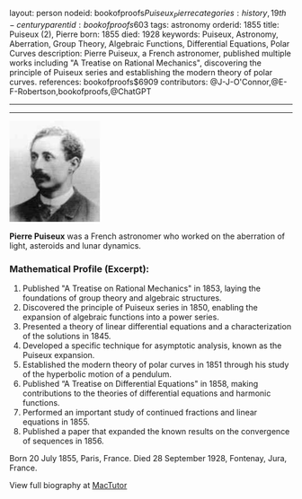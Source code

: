 layout: person
nodeid: bookofproofs$Puiseux_Pierre
categories: history,19th-century
parentid: bookofproofs$603
tags: astronomy
orderid: 1855
title: Puiseux (2), Pierre
born: 1855
died: 1928
keywords: Puiseux, Astronomy, Aberration, Group Theory, Algebraic Functions, Differential Equations, Polar Curves
description: Pierre Puiseux, a French astronomer, published multiple works including "A Treatise on Rational Mechanics", discovering the principle of Puiseux series and establishing the modern theory of polar curves.
references: bookofproofs$6909
contributors: @J-J-O'Connor,@E-F-Robertson,bookofproofs,@ChatGPT

---



---

![Puiseux_Pierre.jpg](https://github.com/bookofproofs/bookofproofs.github.io/blob/main/_sources/_assets/images/portraits/Puiseux_Pierre.jpg?raw=true)

**Pierre Puiseux** was a French astronomer who worked on the aberration of light, asteroids and lunar dynamics.

### Mathematical Profile (Excerpt):
1. Published "A Treatise on Rational Mechanics" in 1853, laying the foundations of group theory and algebraic structures.
2. Discovered the principle of Puiseux series in 1850, enabling the expansion of algebraic functions into a power series.
3. Presented a theory of linear differential equations and a characterization of the solutions in 1845.
4. Developed a specific technique for asymptotic analysis, known as the Puiseux expansion.
5. Established the modern theory of polar curves in 1851 through his study of the hyperbolic motion of a pendulum.
6. Published “A Treatise on Differential Equations" in 1858, making contributions to the theories of differential equations and harmonic functions.
7. Performed an important study of continued fractions and linear equations in 1855.
8. Published a paper that expanded the known results on the convergence of sequences in 1856.

Born 20 July 1855, Paris, France. Died 28 September 1928, Fontenay, Jura, France.

View full biography at [MacTutor](https://mathshistory.st-andrews.ac.uk/Biographies/Puiseux_Pierre/)
